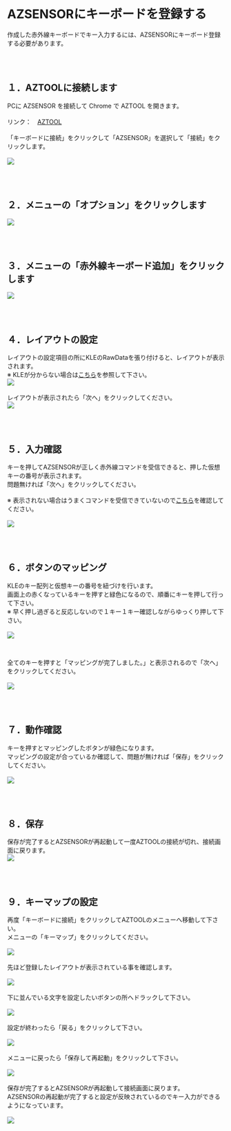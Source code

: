 # AZSENSORにキーボードを登録する
作成した赤外線キーボードでキー入力するには、AZSENSORにキーボード登録する必要があります。<br>

<br><br>

## １．AZTOOLに接続します
PCに AZSENSOR を接続して Chrome で AZTOOL を開きます。<br>
<br>
リンク：　<a href="https://palette-system.github.io/aztool/" target="_blank">AZTOOL</a><br>
<br>
「キーボードに接続」をクリックして「AZSENSOR」を選択して「接続」をクリックします。<br>
<br>
<img src="/images/aztool_1.png"><br>

<br><br>

## ２．メニューの「オプション」をクリックします
<img src="/images/aztool_4.png"><br>

<br><br>

## ３．メニューの「赤外線キーボード追加」をクリックします
<img src="/images/aztool_5.png"><br>

<br><br>

## ４．レイアウトの設定
レイアウトの設定項目の所にKLEのRawDataを張り付けると、レイアウトが表示されます。<br>
※ KLEが分からない場合は<a href="https://yskoht.hatenablog.com/entry/2020/12/08/001444">こちら</a>を参照して下さい。<br>
<img src="/images/aztool_6.png"><br>
<br>
レイアウトが表示されたら「次へ」をクリックしてください。<br>
<img src="/images/aztool_7.png"><br>

<br><br>

## ５．入力確認
キーを押してAZSENSORが正しく赤外線コマンドを受信できると、押した仮想キーの番号が表示されます。<br>
問題無ければ「次へ」をクリックしてください。<br><br>
※ 表示されない場合はうまくコマンドを受信できていないので<a href="/docs/debug.md">こちら</a>を確認してください。<br><br>
<img src="/images/aztool_8.png"><br>

<br><br>

## ６．ボタンのマッピング
KLEのキー配列と仮想キーの番号を紐づけを行います。<br>
画面上の赤くなっているキーを押すと緑色になるので、順番にキーを押して行って下さい。<br>
※ 早く押し過ぎると反応しないので１キー１キー確認しながらゆっくり押して下さい。<br>
<br>
<img src="/images/aztool_9.png"><br>

<br>

全てのキーを押すと「マッピングが完了しました。」と表示されるので「次へ」をクリックしてください。<br>
<br>
<img src="/images/aztool_10.png"><br>

<br><br>

## ７．動作確認
キーを押すとマッピングしたボタンが緑色になります。<br>
マッピングの設定が合っているか確認して、問題が無ければ「保存」をクリックしてください。<br>
<br>
<img src="/images/aztool_11.png"><br>

<br><br>

## ８．保存
保存が完了するとAZSENSORが再起動して一度AZTOOLの接続が切れ、接続画面に戻ります。<br>
<img src="/images/aztool_12.png"><br>

<br><br>

## ９．キーマップの設定
再度「キーボードに接続」をクリックしてAZTOOLのメニューへ移動して下さい。<br>
メニューの「キーマップ」をクリックしてください。<br>
<br>
<img src="/images/aztool_13.png"><br>
<br>
先ほど登録したレイアウトが表示されている事を確認します。<br>
<br>
<img src="/images/aztool_14.png"><br>
<br>
下に並んでいる文字を設定したいボタンの所へドラックして下さい。<br>
<br>
<img src="/images/aztool_15.png"><br>
<br>
設定が終わったら「戻る」をクリックして下さい。<br>
<br>
<img src="/images/aztool_16.png"><br>
<br>
メニューに戻ったら「保存して再起動」をクリックして下さい。<br>
<br>
<img src="/images/aztool_17.png"><br>
<br>
保存が完了するとAZSENSORが再起動して接続画面に戻ります。<br>
AZSENSORの再起動が完了すると設定が反映されているのでキー入力ができるようになっています。<br>
<br>
<img src="/images/aztool_18.png"><br>
<br>

<br><br>
